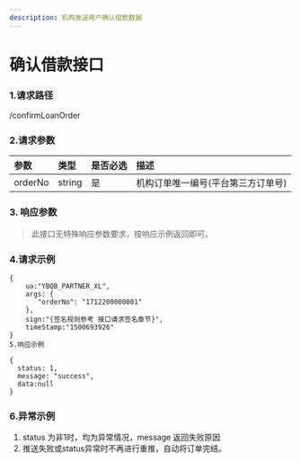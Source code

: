 ```yaml
---
description: 机构发送用户确认借款数据
---
```


# 确认借款接口

### 1.请求路径

/confirmLoanOrder

### 2.请求参数

| 参数 | 类型 | 是否必选 | 描述 |
| :--- | :--- | :--- | :--- |
| orderNo | string | 是 | 机构订单唯一编号\(平台第三方订单号\) |

### 3. 响应参数

> 此接口无特殊响应参数要求，按响应示例返回即可。

### 4.请求示例

```text
{
    ua:"YBQB_PARTNER_XL",
    args: { 
       "orderNo": "1712200000001"
    },
    sign:"{签名规则参考 接口请求签名章节}",
    timeStamp:"1500693926"
}
5.响应示例
```

```text
{
  status: 1,
  message: "success",
  data:null
}
```

### 6.异常示例

1. status 为非1时，均为异常情况，message 返回失败原因
2. 推送失败或status异常时不再进行重推，自动将订单完结。


